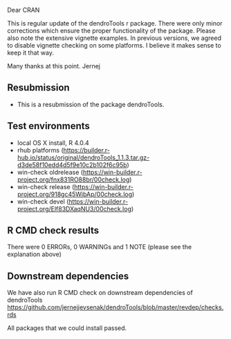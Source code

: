 Dear CRAN

This is regular update of the dendroTools r package. There were only minor corrections which ensure the proper functionality of the package. 
Please also note the extensive vignette examples. In previous versions, we agreed to disable vignette checking on some platforms. I believe it makes sense to keep it that way.

Many thanks at this point. 
Jernej



##  Resubmission
* This is a resubmission of the package dendroTools.

## Test environments
* local OS X install, R 4.0.4
* rhub platforms (https://builder.r-hub.io/status/original/dendroTools_1.1.3.tar.gz-d3de58f10edd4d5f9e10c2b102f6c95b)
* win-check oldrelease (https://win-builder.r-project.org/fnx831RO88br/00check.log)
* win-check release (https://win-builder.r-project.org/918gc45WjbAp/00check.log)
* win-check devel (https://win-builder.r-project.org/Elf83DXaqNU3/00check.log)

## R CMD check results
There were 0 ERRORs, 0 WARNINGs and 1 NOTE (please see the explanation above)

## Downstream dependencies
We have also run R CMD check on downstream dependencies of dendroTools
https://github.com/jernejjevsenak/dendroTools/blob/master/revdep/checks.rds

All packages that we could install passed. 
